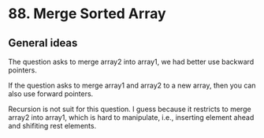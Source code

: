 # 88. Merge Sorted Array

## General ideas

The question asks to merge array2 into array1, we had better use backward pointers.

If the question asks to merge array1 and array2 to a new array, then you can also use forward pointers.

Recursion is not suit for this question. 
I guess because it restricts to merge array2 into array1, which is hard to manipulate, i.e., inserting element ahead and shifiting rest elements.
